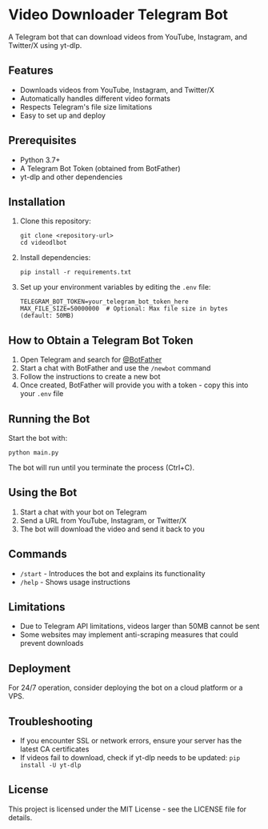# Video Downloader Telegram Bot

A Telegram bot that can download videos from YouTube, Instagram, and Twitter/X using yt-dlp.

## Features

- Downloads videos from YouTube, Instagram, and Twitter/X
- Automatically handles different video formats
- Respects Telegram's file size limitations
- Easy to set up and deploy

## Prerequisites

- Python 3.7+
- A Telegram Bot Token (obtained from BotFather)
- yt-dlp and other dependencies

## Installation

1. Clone this repository:
   ```
   git clone <repository-url>
   cd videodlbot
   ```

2. Install dependencies:
   ```
   pip install -r requirements.txt
   ```

3. Set up your environment variables by editing the `.env` file:
   ```
   TELEGRAM_BOT_TOKEN=your_telegram_bot_token_here
   MAX_FILE_SIZE=50000000  # Optional: Max file size in bytes (default: 50MB)
   ```

## How to Obtain a Telegram Bot Token

1. Open Telegram and search for [@BotFather](https://t.me/botfather)
2. Start a chat with BotFather and use the `/newbot` command
3. Follow the instructions to create a new bot
4. Once created, BotFather will provide you with a token - copy this into your `.env` file

## Running the Bot

Start the bot with:
```
python main.py
```

The bot will run until you terminate the process (Ctrl+C).

## Using the Bot

1. Start a chat with your bot on Telegram
2. Send a URL from YouTube, Instagram, or Twitter/X
3. The bot will download the video and send it back to you

## Commands

- `/start` - Introduces the bot and explains its functionality
- `/help` - Shows usage instructions

## Limitations

- Due to Telegram API limitations, videos larger than 50MB cannot be sent
- Some websites may implement anti-scraping measures that could prevent downloads

## Deployment

For 24/7 operation, consider deploying the bot on a cloud platform or a VPS.

## Troubleshooting

- If you encounter SSL or network errors, ensure your server has the latest CA certificates
- If videos fail to download, check if yt-dlp needs to be updated: `pip install -U yt-dlp`

## License

This project is licensed under the MIT License - see the LICENSE file for details.
